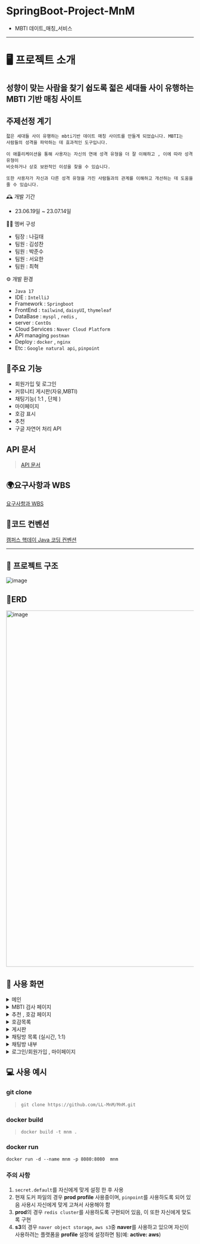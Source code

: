 # SpringBoot-Project-MnM

* MBTI 데이트_매칭_서비스

---
# 🖥️ 프로젝트 소개
성향이 맞는 사람을 찾기 쉽도록 젋은 세대들 사이 유행하는 MBTI 기반 매칭 사이트
---

## 주제선정 계기
```
젋은 세대들 사이 유행하는 mbti기반 데이트 매칭 사이트를 만들게 되었습니다. MBTI는
사람들의 성격을 파악하는 데 효과적인 도구입니다.

이 애플리케이션을 통해 사용자는 자신의 연애 성격 유형을 더 잘 이해하고 , 이에 따라 성격 유형이
비슷하거나 상호 보완적인 이성을 찾을 수 있습니다.

또한 사용자가 자신과 다른 성격 유형을 가진 사람들과의 관계를 이해하고 개선하는 데 도움을 줄 수 있습니다.
```


🕰️ 개발 기간
* 23.06.19일 ~ 23.07.14일

🙆‍♂️ 멤버 구성
* 팀장 : 나길태 
* 팀원 : 김성찬 
* 팀원 : 박준수 
* 팀원 : 서요한 
* 팀원 : 최혁 

⚙️ 개발 환경

* `Java 17`
* IDE : `IntelliJ`
* Framework : `Springboot`
* FrontEnd : `tailwind`, `daisyUI`, `thymeleaf`
* DataBase : `myspl` , `redis` , 
* server : `CentOs`
* Cloud Services : `Naver Cloud Platform`
* API managing  `postman`
* Deploy : `docker` , `nginx`
* Etc : `Google natural api`, `pinpoint`


## 📌주요 기능
* 회원가입 및 로그인
* 커뮤니티 게시판(자유,MBTI)
* 채팅기능( 1:1 , 단체 )
* 마이페이지
* 호감 표시
* 추천
* 구글 자연어 처리 API


## API 문서
  > [API 문서](https://documenter.getpostman.com/view/20535647/2s946e8sT1)

## 🌍요구사항과 WBS
[요구사항과 WBS](https://docs.google.com/spreadsheets/d/1fHgLr55wHPIZOT785M69IuWmlH8rhuBgbvxphU7vwJw/edit#gid=0)

## 📌코드 컨벤션
[캠퍼스 핵데이 Java 코딩 컨벤션](https://naver.github.io/hackday-conventions-java/)

---
## 🚧 프로젝트 구조 
![image](https://github.com/LL-MnM/MnM/assets/114526859/7b06448e-f5ea-4c3a-b4ec-c8f774ddcb4f)

## 🤖ERD
<img width="955" alt="image" src="https://github.com/LL-MnM/MnM/assets/114526859/3c36ad4e-f224-4403-88f3-d42e40cde772">

## 🚧 사용 화면

<details>
<summary>메인</summary>
<div markdown="1"> 
  <img width="1201" alt="image" src="https://github.com/LL-MnM/MnM/assets/114526859/cd92b4b7-9224-427a-af2d-064308176e99">
</div>
</details>

<details>
<summary>MBTI 검사 페이지</summary>
<div markdown="2">
  <img width="1112" alt="image" src="https://github.com/LL-MnM/MnM/assets/114526859/e21fbf56-3704-4f19-8925-26d31fd7cf32">
</div>
</details>

<details>
<summary>추천 , 호감 페이지</summary>
<div markdown="3">   
  <img width="1141" alt="image" src="https://github.com/LL-MnM/MnM/assets/114526859/0aa57d3a-7c38-45a2-827d-35c34c30a729">
</div>
</details>

<details>
<summary>호감목록</summary>
<div markdown="4">
  <img width="1165" alt="image" src="https://github.com/LL-MnM/MnM/assets/114526859/d9e7f615-3e7c-40cb-b3ef-790a2c96e551">
</div>
</details>

<details>
<summary>게시판</summary>
<div markdown="5">
  <img width="1134" alt="image" src="https://github.com/LL-MnM/MnM/assets/114526859/fbbe8676-6c72-4339-87c1-28aa9ea4f84d">
</div>
</details>

<details>
<summary>채팅방 목록 (실시간, 1:1)</summary>
<div markdown="5">
<img width="1142" alt="image" src="https://github.com/LL-MnM/MnM/assets/114526859/8b90b473-bdf1-4a3b-8ae3-c77f8f39a21f">
</div>
</details>

<details>
<summary>채팅방 내부</summary>
<div markdown="5">
<img width="1105" alt="image" src="https://github.com/LL-MnM/MnM/assets/114526859/b25adfc6-054c-46a8-bc3e-fd356afe5eb7">
</div>
</details>

<details>
<summary>로그인/회원가입 , 마이페이지</summary>
<div markdown="5">
<img width="1162" alt="image" src="https://github.com/LL-MnM/MnM/assets/114526859/4955fe8d-e545-43a5-a0b1-80d3b7b2c050">
</div>
</details>

## 💻 사용 예시

### git clone

>`git clone https://github.com/LL-MnM/MnM.git`

### docker build

>`docker build -t mnm .`

### docker run

`docker run -d --name mnm -p 8080:8080  mnm`

### 주의 사항
1. `secret.default`를 자신에게 맞게 설정 한 후 사용
2. 현재 도커 파일의 경우 **prod profile** 사용중이며, `pinpoint`를 사용하도록 되어 있음 사용시 자신에게 맞게 고쳐서 사용해야 함
3. **prod**의 경우 `redis cluster`를 사용하도록 구현되어 있음, 이 또한 자신에게 맞도록 구현
4. **s3**의 경우 `naver object storage`, `aws s3`중 **naver**를 사용하고 있으며 자신이 사용하려는 플랫폼을 **profile** 설정에 설정하면 됨(예: **active: aws**)
